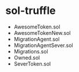 # sol-truffle

- AwesomeToken.sol
- AwesomeTokenNew.sol
- MigrationAgent.sol
- MigrationAgentSever.sol
- Migrations.sol
- Owned.sol
- SeverToken.sol
